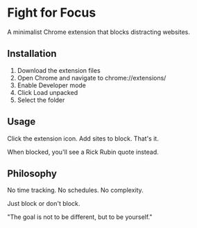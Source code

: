 # Fight for Focus

A minimalist Chrome extension that blocks distracting websites.

## Installation

1. Download the extension files
2. Open Chrome and navigate to chrome://extensions/
3. Enable Developer mode
4. Click Load unpacked
5. Select the folder

## Usage

Click the extension icon. Add sites to block. That's it.

When blocked, you'll see a Rick Rubin quote instead.

## Philosophy

No time tracking. No schedules. No complexity.

Just block or don't block.

"The goal is not to be different, but to be yourself."